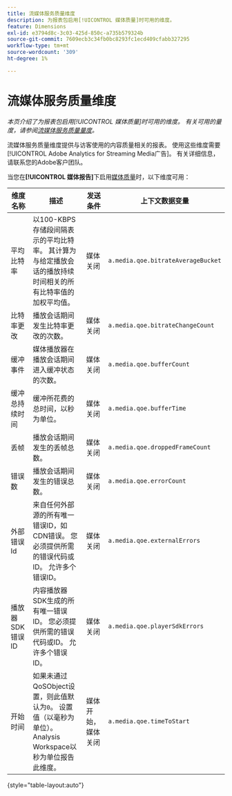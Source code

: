 ```yaml
---
title: 流媒体服务质量维度
description: 为报表包启用[!UICONTROL 媒体质量]时可用的维度。
feature: Dimensions
exl-id: e3794d8c-3c03-425d-850c-a735b579324b
source-git-commit: 7609ecb3c34fb0bc8293fc1ecd409cfabb327295
workflow-type: tm+mt
source-wordcount: '309'
ht-degree: 1%

---
```


# 流媒体服务质量维度

*本页介绍了为报表包启用[!UICONTROL 媒体质量]时可用的维度。 有关可用的量度，请参阅[流媒体服务质量量度](../metrics/sm-quality.md)。*

流媒体服务质量维度提供与访客使用的内容质量相关的报表。 使用这些维度需要[!UICONTROL Adobe Analytics for Streaming Media广告]。 有关详细信息，请联系您的Adobe客户团队。

当您在&#x200B;**[!UICONTROL 媒体报告]**&#x200B;下启用[媒体质量](/help/admin/admin/c-manage-report-suites/c-edit-report-suites/media-management.md)时，以下维度可用：

| 维度名称 | 描述 | 发送条件 | 上下文数据变量 |
| --- | --- | --- | --- |
| 平均比特率 | 以100-KBPS存储段间隔表示的平均比特率。 其计算为与给定播放会话的播放持续时间相关的所有比特率值的加权平均值。 | 媒体关闭 | `a.media.qoe.bitrateAverageBucket` |
| 比特率更改 | 播放会话期间发生比特率更改的次数。 | 媒体关闭 | `a.media.qoe.bitrateChangeCount` |
| 缓冲事件 | 媒体播放器在播放会话期间进入缓冲状态的次数。 | 媒体关闭 | `a.media.qoe.bufferCount` |
| 缓冲总持续时间 | 缓冲所花费的总时间，以秒为单位。 | 媒体关闭 | `a.media.qoe.bufferTime` |
| 丢帧 | 播放会话期间发生的丢帧总数。 | 媒体关闭 | `a.media.qoe.droppedFrameCount` |
| 错误数 | 播放会话期间发生的错误总数。 | 媒体关闭 | `a.media.qoe.errorCount` |
| 外部错误Id | 来自任何外部源的所有唯一错误ID，如CDN错误。 您必须提供所需的错误代码或ID。 允许多个错误ID。 | 媒体关闭 | `a.media.qoe.externalErrors` |
| 播放器SDK错误ID | 内容播放器SDK生成的所有唯一错误ID。 您必须提供所需的错误代码或ID。 允许多个错误ID。 | 媒体关闭 | `a.media.qoe.playerSdkErrors` |
| 开始时间 | 如果未通过QoSObject设置，则此值默认为`0`。 设置值（以毫秒为单位）。 Analysis Workspace以秒为单位报告此维度。 | 媒体开始，媒体关闭 | `a.media.qoe.timeToStart` |

{style="table-layout:auto"}
